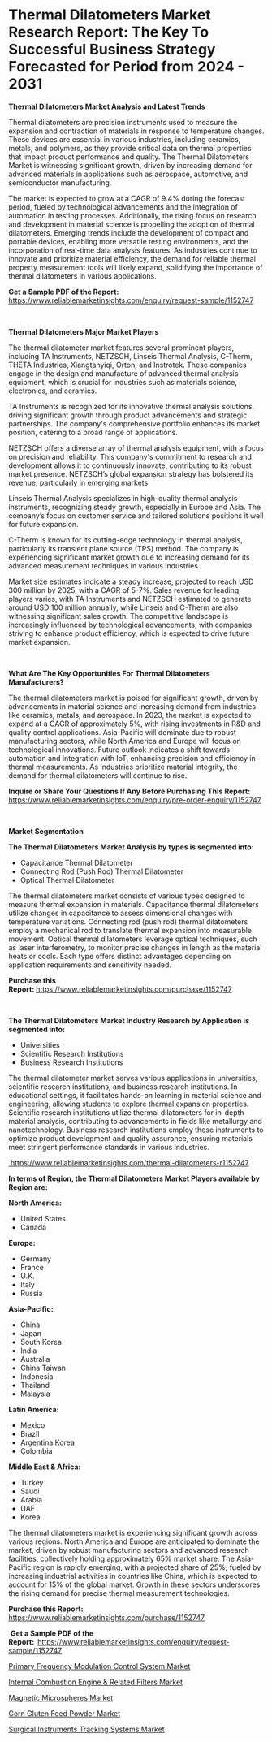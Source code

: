 <p><h1>Thermal Dilatometers Market Research Report: The Key To Successful Business Strategy Forecasted for Period from 2024 - 2031</h1></p><p><strong>Thermal Dilatometers Market Analysis and Latest Trends</strong></p>
<p><p>Thermal dilatometers are precision instruments used to measure the expansion and contraction of materials in response to temperature changes. These devices are essential in various industries, including ceramics, metals, and polymers, as they provide critical data on thermal properties that impact product performance and quality. The Thermal Dilatometers Market is witnessing significant growth, driven by increasing demand for advanced materials in applications such as aerospace, automotive, and semiconductor manufacturing. </p><p>The market is expected to grow at a CAGR of 9.4% during the forecast period, fueled by technological advancements and the integration of automation in testing processes. Additionally, the rising focus on research and development in material science is propelling the adoption of thermal dilatometers. Emerging trends include the development of compact and portable devices, enabling more versatile testing environments, and the incorporation of real-time data analysis features. As industries continue to innovate and prioritize material efficiency, the demand for reliable thermal property measurement tools will likely expand, solidifying the importance of thermal dilatometers in various applications.</p></p>
<p><strong>Get a Sample PDF of the Report:&nbsp;</strong> <a href="https://www.reliablemarketinsights.com/enquiry/request-sample/1152747?utm_campaign=1166&utm_medium=2&utm_source=Github&utm_content=ia&utm_term=05122024&utm_id=thermal-dilatometers">https://www.reliablemarketinsights.com/enquiry/request-sample/1152747</a></p>
<p>&nbsp;</p>
<p><strong>Thermal Dilatometers Major Market Players</strong></p>
<p><p>The thermal dilatometer market features several prominent players, including TA Instruments, NETZSCH, Linseis Thermal Analysis, C-Therm, THETA Industries, Xiangtanyiqi, Orton, and Instrotek. These companies engage in the design and manufacture of advanced thermal analysis equipment, which is crucial for industries such as materials science, electronics, and ceramics.</p><p>TA Instruments is recognized for its innovative thermal analysis solutions, driving significant growth through product advancements and strategic partnerships. The company's comprehensive portfolio enhances its market position, catering to a broad range of applications.</p><p>NETZSCH offers a diverse array of thermal analysis equipment, with a focus on precision and reliability. This company's commitment to research and development allows it to continuously innovate, contributing to its robust market presence. NETZSCH’s global expansion strategy has bolstered its revenue, particularly in emerging markets.</p><p>Linseis Thermal Analysis specializes in high-quality thermal analysis instruments, recognizing steady growth, especially in Europe and Asia. The company’s focus on customer service and tailored solutions positions it well for future expansion.</p><p>C-Therm is known for its cutting-edge technology in thermal analysis, particularly its transient plane source (TPS) method. The company is experiencing significant market growth due to increasing demand for its advanced measurement techniques in various industries.</p><p>Market size estimates indicate a steady increase, projected to reach USD 300 million by 2025, with a CAGR of 5-7%. Sales revenue for leading players varies, with TA Instruments and NETZSCH estimated to generate around USD 100 million annually, while Linseis and C-Therm are also witnessing significant sales growth. The competitive landscape is increasingly influenced by technological advancements, with companies striving to enhance product efficiency, which is expected to drive future market expansion.</p></p>
<p>&nbsp;</p>
<p><strong>What Are The Key Opportunities For Thermal Dilatometers Manufacturers?</strong></p>
<p><p>The thermal dilatometers market is poised for significant growth, driven by advancements in material science and increasing demand from industries like ceramics, metals, and aerospace. In 2023, the market is expected to expand at a CAGR of approximately 5%, with rising investments in R&D and quality control applications. Asia-Pacific will dominate due to robust manufacturing sectors, while North America and Europe will focus on technological innovations. Future outlook indicates a shift towards automation and integration with IoT, enhancing precision and efficiency in thermal measurements. As industries prioritize material integrity, the demand for thermal dilatometers will continue to rise.</p></p>
<p><strong>Inquire or Share Your Questions If Any Before Purchasing This Report:</strong> <a href="https://www.reliablemarketinsights.com/enquiry/pre-order-enquiry/1152747?utm_campaign=1166&utm_medium=2&utm_source=Github&utm_content=ia&utm_term=05122024&utm_id=thermal-dilatometers">https://www.reliablemarketinsights.com/enquiry/pre-order-enquiry/1152747</a></p>
<p>&nbsp;</p>
<p><strong>Market Segmentation</strong></p>
<p><strong>The Thermal Dilatometers Market Analysis by types is segmented into:</strong></p>
<p><ul><li>Capacitance Thermal Dilatometer</li><li>Connecting Rod (Push Rod) Thermal Dilatometer</li><li>Optical Thermal Dilatometer</li></ul></p>
<p><p>The thermal dilatometers market consists of various types designed to measure thermal expansion in materials. Capacitance thermal dilatometers utilize changes in capacitance to assess dimensional changes with temperature variations. Connecting rod (push rod) thermal dilatometers employ a mechanical rod to translate thermal expansion into measurable movement. Optical thermal dilatometers leverage optical techniques, such as laser interferometry, to monitor precise changes in length as the material heats or cools. Each type offers distinct advantages depending on application requirements and sensitivity needed.</p></p>
<p><strong>Purchase this Report:&nbsp;</strong><a href="https://www.reliablemarketinsights.com/purchase/1152747?utm_campaign=1166&utm_medium=2&utm_source=Github&utm_content=ia&utm_term=05122024&utm_id=thermal-dilatometers">https://www.reliablemarketinsights.com/purchase/1152747</a></p>
<p>&nbsp;</p>
<p><strong>The Thermal Dilatometers Market Industry Research by Application is segmented into:</strong></p>
<p><ul><li>Universities</li><li>Scientific Research Institutions</li><li>Business Research Institutions</li></ul></p>
<p><p>The thermal dilatometer market serves various applications in universities, scientific research institutions, and business research institutions. In educational settings, it facilitates hands-on learning in material science and engineering, allowing students to explore thermal expansion properties. Scientific research institutions utilize thermal dilatometers for in-depth material analysis, contributing to advancements in fields like metallurgy and nanotechnology. Business research institutions employ these instruments to optimize product development and quality assurance, ensuring materials meet stringent performance standards in various industries.</p></p>
<p><a href="https://www.reliablemarketinsights.com/thermal-dilatometers-r1152747?utm_campaign=1166&utm_medium=2&utm_source=Github&utm_content=ia&utm_term=05122024&utm_id=thermal-dilatometers">&nbsp;https://www.reliablemarketinsights.com/thermal-dilatometers-r1152747</a></p>
<p><strong>In terms of Region, the Thermal Dilatometers Market Players available by Region are:</strong></p>
<p>
    <p> <strong> North America: </strong>
        <ul>
            <li>United States</li>
            <li>Canada</li>
        </ul>
        </p> 
    <p> <strong> Europe: </strong>
        <ul>
            <li>Germany</li>
            <li>France</li>
            <li>U.K.</li>
            <li>Italy</li>
            <li>Russia</li>
        </ul>
        </p> 
    <p> <strong> Asia-Pacific: </strong>
        <ul>
            <li>China</li>
            <li>Japan</li>
            <li>South Korea</li>
            <li>India</li>
            <li>Australia</li>
            <li>China Taiwan</li>
            <li>Indonesia</li>
            <li>Thailand</li>
            <li>Malaysia</li>
        </ul>
        </p> 
    <p> <strong> Latin America: </strong>
        <ul>
            <li>Mexico</li>
            <li>Brazil</li>
            <li>Argentina Korea</li>
            <li>Colombia</li>
        </ul>
        </p> 
    <p> <strong> Middle East & Africa: </strong>
        <ul>
            <li>Turkey</li>
            <li>Saudi</li>
            <li>Arabia</li>
            <li>UAE</li>
            <li>Korea</li>
        </ul>
    </p>
    </p>
<p><p>The thermal dilatometers market is experiencing significant growth across various regions. North America and Europe are anticipated to dominate the market, driven by robust manufacturing sectors and advanced research facilities, collectively holding approximately 65% market share. The Asia-Pacific region is rapidly emerging, with a projected share of 25%, fueled by increasing industrial activities in countries like China, which is expected to account for 15% of the global market. Growth in these sectors underscores the rising demand for precise thermal measurement technologies.</p></p>
<p><strong>Purchase this Report: </strong><a href="https://www.reliablemarketinsights.com/purchase/1152747?utm_campaign=1166&utm_medium=2&utm_source=Github&utm_content=ia&utm_term=05122024&utm_id=thermal-dilatometers">https://www.reliablemarketinsights.com/purchase/1152747</a></p>
<p>&nbsp;<strong>Get a Sample PDF of the Report:&nbsp;&nbsp;</strong><a href="https://www.reliablemarketinsights.com/enquiry/request-sample/1152747?utm_campaign=1166&utm_medium=2&utm_source=Github&utm_content=ia&utm_term=05122024&utm_id=thermal-dilatometers">https://www.reliablemarketinsights.com/enquiry/request-sample/1152747</a></p>
<p><strong></strong></p>
<p><p><a href="https://issuu.com/reportprime-2/docs/primary-frequency-modulation-control-system-market?utm_campaign=1166&utm_medium=2&utm_source=Github&utm_content=ia&utm_term=05122024&utm_id=thermal-dilatometers">Primary Frequency Modulation Control System Market</a></p><p><a href="https://github.com/yoshih12/Market-Research-Report-List-4/blob/main/internal-combustion-engine-related-filters-market.md?utm_campaign=1166&utm_medium=2&utm_source=Github&utm_content=ia&utm_term=05122024&utm_id=thermal-dilatometers">Internal Combustion Engine & Related Filters Market</a></p><p><a href="https://www.linkedin.com/pulse/magnetic-microspheres-market-shifts-strategic-analysis-2024-2031-aenoe?utm_campaign=1166&utm_medium=2&utm_source=Github&utm_content=ia&utm_term=05122024&utm_id=thermal-dilatometers">Magnetic Microspheres Market</a></p><p><a href="https://issuu.com/reportprime-2/docs/corn-gluten-feed-powder-market-size-2030.pptx?utm_campaign=1166&utm_medium=2&utm_source=Github&utm_content=ia&utm_term=05122024&utm_id=thermal-dilatometers">Corn Gluten Feed Powder Market</a></p><p><a href="https://www.linkedin.com/pulse/surgical-instruments-tracking-systems-market-size-application-41wlf?utm_campaign=1166&utm_medium=2&utm_source=Github&utm_content=ia&utm_term=05122024&utm_id=thermal-dilatometers">Surgical Instruments Tracking Systems Market</a></p></p>
